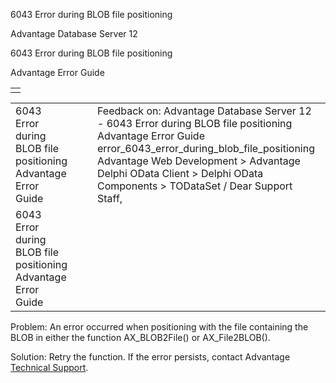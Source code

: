 6043 Error during BLOB file positioning




Advantage Database Server 12  

6043 Error during BLOB file positioning

Advantage Error Guide

|  |
| --- |
|  |

|  |  |  |  |  |
| --- | --- | --- | --- | --- |
| 6043 Error during BLOB file positioning  Advantage Error Guide |  |  | Feedback on: Advantage Database Server 12 - 6043 Error during BLOB file positioning Advantage Error Guide error\_6043\_error\_during\_blob\_file\_positioning Advantage Web Development > Advantage Delphi OData Client > Delphi OData Components > TODataSet / Dear Support Staff, |  |
| 6043 Error during BLOB file positioning  Advantage Error Guide |  |  |  |  |

Problem: An error occurred when positioning with the file containing the BLOB in either the function AX\_BLOB2File() or AX\_File2BLOB().

Solution: Retry the function. If the error persists, contact Advantage [Technical Support](master_technical_support_u_s__and_canada.htm).